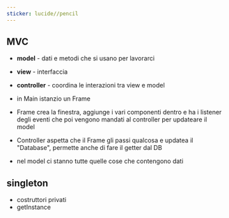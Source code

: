 ```yaml
---
sticker: lucide//pencil
---
```

## MVC
- **model** - dati e metodi che si usano per lavorarci
- **view** - interfaccia
- **controller** - coordina le interazioni tra view e model

- in Main istanzio un Frame
- Frame crea la finestra, aggiunge i vari componenti dentro e ha i listener degli eventi che poi vengono mandati al controller per updateare il model
- Controller aspetta che il Frame gli passi qualcosa e updatea il "Database", permette anche di fare il getter dal DB
- nel model ci stanno tutte quelle cose che contengono dati
## singleton
- costruttori privati
- getInstance